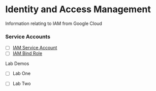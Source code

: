# Identity and Access Management 

Information relating to IAM from Google Cloud


### Service Accounts


- [ ] [IAM Service Account]()
- [ ] [IAM Bind Role]()

Lab Demos

- [ ] Lab One
- [ ] Lab Two 

